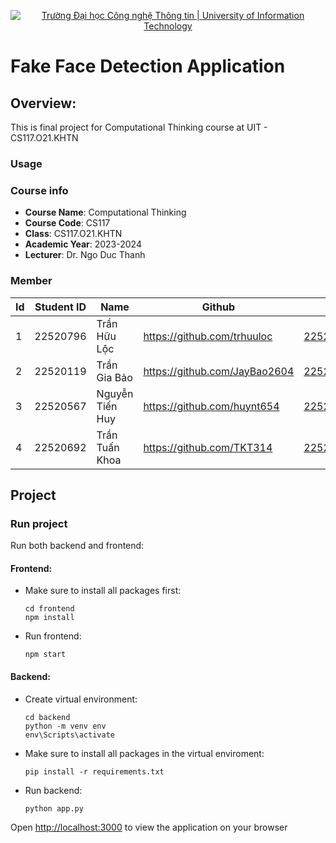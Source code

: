 <p align="center">
  <a href="https://www.uit.edu.vn/" title="Trường Đại học Công nghệ Thông tin" style="border: none;">
    <img src="https://i.imgur.com/WmMnSRt.png" alt="Trường Đại học Công nghệ Thông tin | University of Information Technology">
  </a>
</p>

# Fake Face Detection Application

## Overview:

This is final project for Computational Thinking course at UIT - CS117.O21.KHTN

### Usage

### Course info
* **Course Name**: Computational Thinking
* **Course Code**: CS117
* **Class**: CS117.O21.KHTN
* **Academic Year**: 2023-2024
* **Lecturer**: Dr. Ngo Duc Thanh

### Member
| **Id**   | **Student ID** |**Name**| **Github**| **Email** |
| ------ |-------------| ----------------------|-----------------------------------------------------|-------------------------
| 1      | 22520796      | Trần Hữu Lộc |https://github.com/trhuuloc|22520796@gm.uit.edu.vn   |
| 2      | 22520119      | Trần Gia Bảo |https://github.com/JayBao2604|22520119@gm.uit.edu.vn   |
| 3      | 22520567      | Nguyễn Tiến Huy |https://github.com/huynt654 |22520567@gm.uit.edu.vn   |
| 4      | 22520692      | Trần Tuấn Khoa |https://github.com/TKT314  |22520692@gm.uit.edu.vn   |

## Project

### Run project
Run both backend and frontend:

#### Frontend:

* Make sure to install all packages first:
    ```
    cd frontend
    npm install
    ```

* Run frontend:
    ```
    npm start
    ```
#### Backend:
* Create virtual environment:
    ```
    cd backend
    python -m venv env
    env\Scripts\activate
    ```
* Make sure to install all packages in the virtual enviroment:

    ```
    pip install -r requirements.txt
    ```
* Run backend:
    ```
    python app.py
    ```
Open [http://localhost:3000](http://localhost:3000) to view the application on your browser
